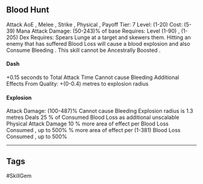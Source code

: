 ## Blood Hunt
Attack
AoE , Melee , Strike , Physical , Payoff
Tier: 7
Level: (1-20)
Cost: (5-39) Mana
Attack Damage: (50-243)% of base
Requires: Level (1-90) , (1-205) Dex
Requires: Spears
Lunge at a target and skewers them. Hitting an enemy that has suffered Blood Loss will cause a blood explosion and also Consume Bleeding . This skill cannot be Ancestrally Boosted .
#### Dash
+0.15 seconds to Total Attack Time
Cannot cause Bleeding
Additional Effects From Quality:
+(0-0.4) metres to explosion radius
#### Explosion
Attack Damage: (100-487)%
Cannot cause Bleeding
Explosion radius is 1.3 metres
Deals 25 % of Consumed Blood Loss as additional unscalable Physical Attack Damage
10 % more area of effect per Blood Loss Consumed , up to 500%
% more area of effect per (1-381) Blood Loss Consumed , up to 500%

---
## Tags
#SkillGem
